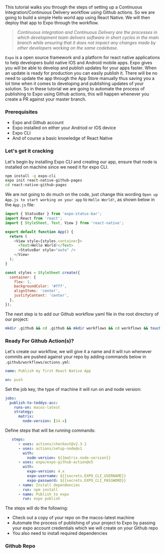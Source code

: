 
This tutorial walks you through the steps of setting up a Continuous Integration/Continuous Delivery workflow using Github actions. So we are going to build a simple Hello world app using React Native. We will then deploy that app to Expo through the workflow.

> _Continuous integration and Continuous Delivery are the processes in which development team delivers software in short cycles in the main branch while ensuring that it does not impact any changes made by other developers working on the same codebase._

`Expo` is a open source framework and a platform for react native applications to help developers build native IOS and Android mobile apps. Expo gives you will be able to develop and publish updates for your apps faster. When an update is ready for production you can easily publish it. There will be no need to update the app through the App Store manually thus saving you a lot time when it comes to developing and publishing updates of your solution. So in these tutorial we are going to automate the process of publishing to Expo using Github actions, this will happen whenever you create a PR against your master branch.

### Prerequisites

* Expo and Github account
* Expo installed on either your Andriod or IOS device
* Expo CLI
* And of course a basic knowledge of React Native

### Let's get it cracking

Let's begin by installing Expo CLI and creating our app, ensure that node is installed on machine since we need it for expo CLI.

```bash
npm install -g expo-cli
expo init react-native-github-pages
cd react-native-github-pages
```

We are not going to do much on the code, just change this wording `Open up App.js to start working on your app` to `Hello World!`, as shown below in the `App.js` file:

```javascript
import { StatusBar } from 'expo-status-bar';
import React from 'react';
import { StyleSheet, Text, View } from 'react-native';

export default function App() {
  return (
    <View style={styles.container}>
      <Text>Hello World!</Text>
      <StatusBar style="auto" />
    </View>
  );
}

const styles = StyleSheet.create({
  container: {
    flex: 1,
    backgroundColor: '#fff',
    alignItems: 'center',
    justifyContent: 'center',
  },
});
```

The next step is to add our Github workflow yaml file in the root directory of our project:

```bash
mkdir .github && cd .github && mkdir workflows && cd workflows && touch actions.yml
```

### Ready For Github Action(s)?

Let's create our workflow, we will give it a name and it will run whenever commits are pushed against your repo by adding commands below in `.github/workflows/actions.yml`:

```yaml
name: Publish my first React Native App

on: push
```

Set the job key, the type of machine it will run on and node version:

```yaml
jobs:
  publish-to-teddys-acc:
    runs-on: macos-latest
    strategy:
      matrix:
        node-version: [14.x]
```

Define steps that will be running commands:

```yaml
   steps:
      - uses: actions/checkout@v2.3.1
      - uses: actions/setup-node@v1
        with:
          node-version: ${{matrix.node-version}}
      - uses: expo/expo-github-action@v5
        with:
          expo-version: 4.x
          expo-username: ${{secrets.EXPO_CLI_USERNAME}}
          expo-password: ${{secrets.EXPO_CLI_PASSWORD}}
      - name: Install dependencies
        run: npm install
      - name: Publish to expo
        run: expo publish
```

The steps will do the following:

* Check out a copy of your repo on the macos-latest machine
* Automate the process of publishing of your project to Expo by passing your expo account credentials which we will create on your Github repo
* You also need to install required dependencies

### Github Repo
